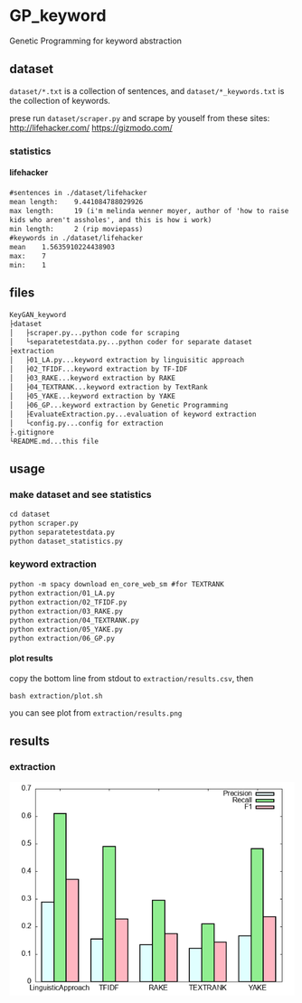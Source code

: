 # GP_keyword
Genetic Programming for keyword abstraction

## dataset
`dataset/*.txt` is a collection of sentences, and `dataset/*_keywords.txt` is the collection of keywords.

prese run `dataset/scraper.py` and scrape by youself from these sites:
http://lifehacker.com/
https://gizmodo.com/

### statistics
#### lifehacker
```
#sentences in ./dataset/lifehacker
mean length:    9.441084788029926
max length:     19 (i'm melinda wenner moyer, author of 'how to raise kids who aren't assholes', and this is how i work)
min length:     2 (rip moviepass)
#keywords in ./dataset/lifehacker
mean    1.5635910224438903
max:    7
min:    1
```

## files
```
KeyGAN_keyword
├dataset
│   ├scraper.py...python code for scraping
│   └separatetestdata.py...python coder for separate dataset
├extraction
│   ├01_LA.py...keyword extraction by linguisitic approach
│   ├02_TFIDF...keyword extraction by TF-IDF
│   ├03_RAKE...keyword extraction by RAKE
│   ├04_TEXTRANK...keyword extraction by TextRank
│   ├05_YAKE...keyword extraction by YAKE
│   ├06_GP...keyword extraction by Genetic Programming
│   ├EvaluateExtraction.py...evaluation of keyword extraction
│   └config.py...config for extraction
├.gitignore
└README.md...this file
```

## usage
### make dataset and see statistics
```
cd dataset
python scraper.py
python separatetestdata.py
python dataset_statistics.py
```
### keyword extraction
```
python -m spacy download en_core_web_sm #for TEXTRANK
python extraction/01_LA.py
python extraction/02_TFIDF.py
python extraction/03_RAKE.py
python extraction/04_TEXTRANK.py
python extraction/05_YAKE.py
python extraction/06_GP.py
```
#### plot results
copy the bottom line from stdout to `extraction/results.csv`, then
```
bash extraction/plot.sh
```
you can see plot from `extraction/results.png`

## results
### extraction
![](./extraction/results.png)
